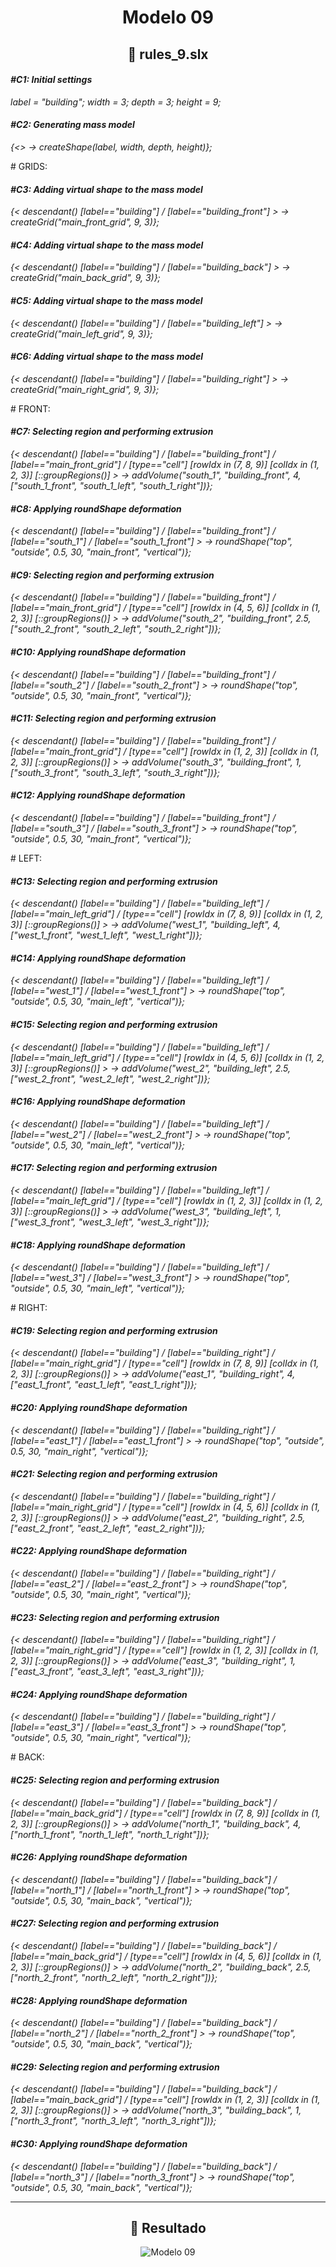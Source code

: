 <h1 align="center">Modelo 09</h2>

<h2 align="center">📝 rules_9.slx</h2>

#### **_\#C1: Initial settings_**

_label = "building"; width = 3; depth = 3; height = 9;_

#### **_\#C2: Generating mass model_**

_{<> -> createShape(label, width, depth, height)};_

\# GRIDS:

#### **_\#C3: Adding virtual shape to the mass model_**

_{< descendant() [label=="building"] / [label=="building_front"] > -> createGrid("main_front_grid", 9, 3)};_

#### **_\#C4: Adding virtual shape to the mass model_**

_{< descendant() [label=="building"] / [label=="building_back"] > -> createGrid("main_back_grid", 9, 3)};_

#### **_\#C5: Adding virtual shape to the mass model_**

_{< descendant() [label=="building"] / [label=="building_left"] > -> createGrid("main_left_grid", 9, 3)};_

#### **_\#C6: Adding virtual shape to the mass model_**

_{< descendant() [label=="building"] / [label=="building_right"] > -> createGrid("main_right_grid", 9, 3)};_

\# FRONT:

#### **_\#C7: Selecting region and performing extrusion_**

_{< descendant() [label=="building"] / [label=="building_front"] / [label=="main_front_grid"] / [type=="cell"] [rowIdx in (7, 8, 9)] [colIdx in (1, 2, 3)] [::groupRegions()] > -> addVolume("south_1", "building_front", 4, ["south_1_front", "south_1_left", "south_1_right"])};_

#### **_\#C8: Applying roundShape deformation_**

_{< descendant() [label=="building"] / [label=="building_front"] / [label=="south_1"] / [label=="south_1_front"] > -> roundShape("top", "outside", 0.5, 30, "main_front", "vertical")};_

#### **_\#C9: Selecting region and performing extrusion_**

_{< descendant() [label=="building"] / [label=="building_front"] / [label=="main_front_grid"] / [type=="cell"] [rowIdx in (4, 5, 6)] [colIdx in (1, 2, 3)] [::groupRegions()] > -> addVolume("south_2", "building_front", 2.5, ["south_2_front", "south_2_left", "south_2_right"])};_

#### **_\#C10: Applying roundShape deformation_**

_{< descendant() [label=="building"] / [label=="building_front"] / [label=="south_2"] / [label=="south_2_front"] > -> roundShape("top", "outside", 0.5, 30, "main_front", "vertical")};_

#### **_\#C11: Selecting region and performing extrusion_**

_{< descendant() [label=="building"] / [label=="building_front"] / [label=="main_front_grid"] / [type=="cell"] [rowIdx in (1, 2, 3)] [colIdx in (1, 2, 3)] [::groupRegions()] > -> addVolume("south_3", "building_front", 1, ["south_3_front", "south_3_left", "south_3_right"])};_

#### **_\#C12: Applying roundShape deformation_**

_{< descendant() [label=="building"] / [label=="building_front"] / [label=="south_3"] / [label=="south_3_front"] > -> roundShape("top", "outside", 0.5, 30, "main_front", "vertical")};_

\# LEFT:

#### **_\#C13: Selecting region and performing extrusion_**

_{< descendant() [label=="building"] / [label=="building_left"] / [label=="main_left_grid"] / [type=="cell"] [rowIdx in (7, 8, 9)] [colIdx in (1, 2, 3)] [::groupRegions()] > -> addVolume("west_1", "building_left", 4, ["west_1_front", "west_1_left", "west_1_right"])};_

#### **_\#C14: Applying roundShape deformation_**

_{< descendant() [label=="building"] / [label=="building_left"] / [label=="west_1"] / [label=="west_1_front"] > -> roundShape("top", "outside", 0.5, 30, "main_left", "vertical")};_

#### **_\#C15: Selecting region and performing extrusion_**

_{< descendant() [label=="building"] / [label=="building_left"] / [label=="main_left_grid"] / [type=="cell"] [rowIdx in (4, 5, 6)] [colIdx in (1, 2, 3)] [::groupRegions()] > -> addVolume("west_2", "building_left", 2.5, ["west_2_front", "west_2_left", "west_2_right"])};_

#### **_\#C16: Applying roundShape deformation_**

_{< descendant() [label=="building"] / [label=="building_left"] / [label=="west_2"] / [label=="west_2_front"] > -> roundShape("top", "outside", 0.5, 30, "main_left", "vertical")};_

#### **_\#C17: Selecting region and performing extrusion_**

_{< descendant() [label=="building"] / [label=="building_left"] / [label=="main_left_grid"] / [type=="cell"] [rowIdx in (1, 2, 3)] [colIdx in (1, 2, 3)] [::groupRegions()] > -> addVolume("west_3", "building_left", 1, ["west_3_front", "west_3_left", "west_3_right"])};_

#### **_\#C18: Applying roundShape deformation_**

_{< descendant() [label=="building"] / [label=="building_left"] / [label=="west_3"] / [label=="west_3_front"] > -> roundShape("top", "outside", 0.5, 30, "main_left", "vertical")};_

\# RIGHT:

#### **_\#C19: Selecting region and performing extrusion_**

_{< descendant() [label=="building"] / [label=="building_right"] / [label=="main_right_grid"] / [type=="cell"] [rowIdx in (7, 8, 9)] [colIdx in (1, 2, 3)] [::groupRegions()] > -> addVolume("east_1", "building_right", 4, ["east_1_front", "east_1_left", "east_1_right"])};_

#### **_\#C20: Applying roundShape deformation_**

_{< descendant() [label=="building"] / [label=="building_right"] / [label=="east_1"] / [label=="east_1_front"] > -> roundShape("top", "outside", 0.5, 30, "main_right", "vertical")};_

#### **_\#C21: Selecting region and performing extrusion_**

_{< descendant() [label=="building"] / [label=="building_right"] / [label=="main_right_grid"] / [type=="cell"] [rowIdx in (4, 5, 6)] [colIdx in (1, 2, 3)] [::groupRegions()] > -> addVolume("east_2", "building_right", 2.5, ["east_2_front", "east_2_left", "east_2_right"])};_

#### **_\#C22: Applying roundShape deformation_**

_{< descendant() [label=="building"] / [label=="building_right"] / [label=="east_2"] / [label=="east_2_front"] > -> roundShape("top", "outside", 0.5, 30, "main_right", "vertical")};_

#### **_\#C23: Selecting region and performing extrusion_**

_{< descendant() [label=="building"] / [label=="building_right"] / [label=="main_right_grid"] / [type=="cell"] [rowIdx in (1, 2, 3)] [colIdx in (1, 2, 3)] [::groupRegions()] > -> addVolume("east_3", "building_right", 1, ["east_3_front", "east_3_left", "east_3_right"])};_

#### **_\#C24: Applying roundShape deformation_**

_{< descendant() [label=="building"] / [label=="building_right"] / [label=="east_3"] / [label=="east_3_front"] > -> roundShape("top", "outside", 0.5, 30, "main_right", "vertical")};_

\# BACK:

#### **_\#C25: Selecting region and performing extrusion_**

_{< descendant() [label=="building"] / [label=="building_back"] / [label=="main_back_grid"] / [type=="cell"] [rowIdx in (7, 8, 9)] [colIdx in (1, 2, 3)] [::groupRegions()] > -> addVolume("north_1", "building_back", 4, ["north_1_front", "north_1_left", "north_1_right"])};_

#### **_\#C26: Applying roundShape deformation_**

_{< descendant() [label=="building"] / [label=="building_back"] / [label=="north_1"] / [label=="north_1_front"] > -> roundShape("top", "outside", 0.5, 30, "main_back", "vertical")};_

#### **_\#C27: Selecting region and performing extrusion_**

_{< descendant() [label=="building"] / [label=="building_back"] / [label=="main_back_grid"] / [type=="cell"] [rowIdx in (4, 5, 6)] [colIdx in (1, 2, 3)] [::groupRegions()] > -> addVolume("north_2", "building_back", 2.5, ["north_2_front", "north_2_left", "north_2_right"])};_

#### **_\#C28: Applying roundShape deformation_**

_{< descendant() [label=="building"] / [label=="building_back"] / [label=="north_2"] / [label=="north_2_front"] > -> roundShape("top", "outside", 0.5, 30, "main_back", "vertical")};_

#### **_\#C29: Selecting region and performing extrusion_**

_{< descendant() [label=="building"] / [label=="building_back"] / [label=="main_back_grid"] / [type=="cell"] [rowIdx in (1, 2, 3)] [colIdx in (1, 2, 3)] [::groupRegions()] > -> addVolume("north_3", "building_back", 1, ["north_3_front", "north_3_left", "north_3_right"])};_

#### **_\#C30: Applying roundShape deformation_**

_{< descendant() [label=="building"] / [label=="building_back"] / [label=="north_3"] / [label=="north_3_front"] > -> roundShape("top", "outside", 0.5, 30, "main_back", "vertical")};_

---

<h2 align="center">🏢 Resultado</h2>

<div align="center">
  <img src="modelo_09.png" alt="Modelo 09">
</div>
